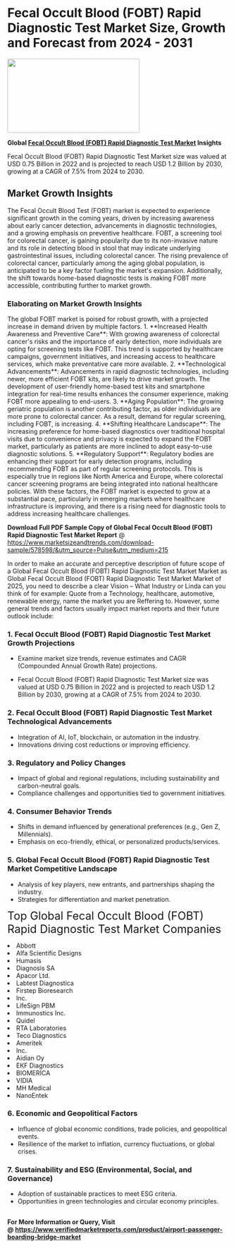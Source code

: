 <H1>Fecal Occult Blood (FOBT) Rapid Diagnostic Test Market Size, Growth and Forecast from 2024 - 2031</H1><img class="aligncenter size-medium wp-image-584254" src="https://thirdeyenews.in/wp-content/uploads/2024/09/Global-Market-Research-300x168.jpeg" alt="" width="300" height="168" /><p><strong>Global&nbsp;<a href="https://www.marketsizeandtrends.com/download-sample/578598/&amp;utm_source=Pulse&amp;utm_medium=215">Fecal Occult Blood (FOBT) Rapid Diagnostic Test Market</a> Insights</strong></p><p>Fecal Occult Blood (FOBT) Rapid Diagnostic Test Market size was valued at USD 0.75 Billion in 2022 and is projected to reach USD 1.2 Billion by 2030, growing at a CAGR of 7.5% from 2024 to 2030.</p><p><h2>Market Growth Insights</h2> The Fecal Occult Blood Test (FOBT) market is expected to experience significant growth in the coming years, driven by increasing awareness about early cancer detection, advancements in diagnostic technologies, and a growing emphasis on preventive healthcare. FOBT, a screening tool for colorectal cancer, is gaining popularity due to its non-invasive nature and its role in detecting blood in stool that may indicate underlying gastrointestinal issues, including colorectal cancer. The rising prevalence of colorectal cancer, particularly among the aging global population, is anticipated to be a key factor fueling the market's expansion. Additionally, the shift towards home-based diagnostic tests is making FOBT more accessible, contributing further to market growth. <h3>Elaborating on Market Growth Insights</h3> The global FOBT market is poised for robust growth, with a projected increase in demand driven by multiple factors. 1. **Increased Health Awareness and Preventive Care**: With growing awareness of colorectal cancer's risks and the importance of early detection, more individuals are opting for screening tests like FOBT. This trend is supported by healthcare campaigns, government initiatives, and increasing access to healthcare services, which make preventative care more available. 2. **Technological Advancements**: Advancements in rapid diagnostic technologies, including newer, more efficient FOBT kits, are likely to drive market growth. The development of user-friendly home-based test kits and smartphone integration for real-time results enhances the consumer experience, making FOBT more appealing to end-users. 3. **Aging Population**: The growing geriatric population is another contributing factor, as older individuals are more prone to colorectal cancer. As a result, demand for regular screening, including FOBT, is increasing. 4. **Shifting Healthcare Landscape**: The increasing preference for home-based diagnostics over traditional hospital visits due to convenience and privacy is expected to expand the FOBT market, particularly as patients are more inclined to adopt easy-to-use diagnostic solutions. 5. **Regulatory Support**: Regulatory bodies are enhancing their support for early detection programs, including recommending FOBT as part of regular screening protocols. This is especially true in regions like North America and Europe, where colorectal cancer screening programs are being integrated into national healthcare policies. With these factors, the FOBT market is expected to grow at a substantial pace, particularly in emerging markets where healthcare infrastructure is improving, and there is a rising need for diagnostic tools to address increasing healthcare challenges. </p><p><span class=""><strong>Download Full PDF Sample Copy of Global Fecal Occult Blood (FOBT) Rapid Diagnostic Test Market Report</strong> @ <a href="https://www.marketsizeandtrends.com/download-sample/578598/&amp;utm_source=Pulse&amp;utm_medium=215" target="_blank">https://www.marketsizeandtrends.com/download-sample/578598/&amp;utm_source=Pulse&amp;utm_medium=215</a></span></p><p>In order to make an accurate and perceptive description of future scope of a Global&nbsp;Fecal Occult Blood (FOBT) Rapid Diagnostic Test Market Market as Global&nbsp;Fecal Occult Blood (FOBT) Rapid Diagnostic Test Market Market of 2025, you need to describe a clear Vision &ndash; What Industry or Linda can you think of for example: Quote from a Technology, healthcare, automotive, renewable energy, name the market you are Reffering to. However, some general trends and factors usually impact market reports and their future outlook include:</p><h3>1.&nbsp;<strong>Fecal Occult Blood (FOBT) Rapid Diagnostic Test Market Growth Projections</strong></h3><ul><li>Examine market size trends, revenue estimates and CAGR (Compounded Annual Growth Rate) projections.</li><li><p>Fecal Occult Blood (FOBT) Rapid Diagnostic Test Market size was valued at USD 0.75 Billion in 2022 and is projected to reach USD 1.2 Billion by 2030, growing at a CAGR of 7.5% from 2024 to 2030.</p></li></ul><h3>2.&nbsp;<strong>Fecal Occult Blood (FOBT) Rapid Diagnostic Test Market Technological Advancements</strong></h3><ul><li>Integration of AI, IoT, blockchain, or automation in the industry.</li><li>Innovations driving cost reductions or improving efficiency.</li></ul><h3>3.&nbsp;<strong>Regulatory and Policy Changes</strong></h3><ul><li>Impact of global and regional regulations, including sustainability and carbon-neutral goals.</li><li>Compliance challenges and opportunities tied to government initiatives.</li></ul><h3>4.&nbsp;<strong>Consumer Behavior Trends</strong></h3><ul><li>Shifts in demand influenced by generational preferences (e.g., Gen Z, Millennials).</li><li>Emphasis on eco-friendly, ethical, or personalized products/services.</li></ul><h3>5.&nbsp;<strong>Global Fecal Occult Blood (FOBT) Rapid Diagnostic Test Market Competitive Landscape</strong></h3><ul><li>Analysis of key players, new entrants, and partnerships shaping the industry.</li><li>Strategies for differentiation and market penetration.</li></ul><p data-pm-slice="1 1 []"><span style="color: inherit; font-family: inherit; font-size: 25px;">Top Global Fecal Occult Blood (FOBT) Rapid Diagnostic Test Market Companies</span></p><div class="" data-test-id=""><p><li>Abbott</li><li> Alfa Scientific Designs</li><li> Humasis</li><li> Diagnosis SA</li><li> Apacor Ltd.</li><li> Labtest Diagnostica</li><li> Firstep Bioresearch</li><li> Inc.</li><li> LifeSign PBM</li><li> Immunostics Inc.</li><li> Quidel</li><li> RTA Laboratories</li><li> Teco Diagnostics</li><li> Ameritek</li><li> Inc.</li><li> Aidian Oy</li><li> EKF Diagnostics</li><li> BIOMERICA</li><li> VIDIA</li><li> MH Medical</li><li> NanoEntek</li></p></div><h3>6.&nbsp;<strong>Economic and Geopolitical Factors</strong></h3><ul><li>Influence of global economic conditions, trade policies, and geopolitical events.</li><li>Resilience of the market to inflation, currency fluctuations, or global crises.</li></ul><h3>7.&nbsp;<strong>Sustainability and ESG (Environmental, Social, and Governance)</strong></h3><ul><li>Adoption of sustainable practices to meet ESG criteria.</li><li>Opportunities in green technologies and circular economy principles.</li></ul><h2><strong style="font-size: 14px;">For More Information or Query, Visit @&nbsp;</strong><a style="background-color: #ffffff; font-size: 14px;" href="https://www.marketsizeandtrends.com/report/fecal-occult-blood-fobt-rapid-diagnostic-test-market/" target="_blank">https://www.verifiedmarketreports.com/product/airport-passenger-boarding-bridge-market</a></h2>
